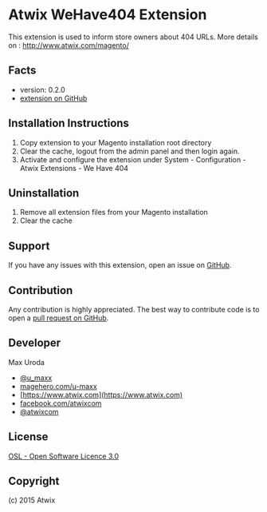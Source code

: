 Atwix WeHave404 Extension
======================
This extension is used to inform store owners about 404 URLs.
More details on : http://www.atwix.com/magento/

Facts
-----
- version: 0.2.0
- [extension on GitHub](https://github.com/Atwix/Atwix_WeHave404)

Installation Instructions
-------------------------
1. Copy extension to your Magento installation root directory
2. Clear the cache, logout from the admin panel and then login again.
3. Activate and configure the extension under System - Configuration - Atwix Extensions - We Have 404

Uninstallation
--------------
1. Remove all extension files from your Magento installation
2. Clear the cache

Support
-------
If you have any issues with this extension, open an issue on [GitHub](https://github.com/Atwix/Atwix_WeHave404/issues).

Contribution
------------
Any contribution is highly appreciated. The best way to contribute code is to open a [pull request on GitHub](https://help.github.com/articles/using-pull-requests).

Developer
---------
Max Uroda
- [@u_maxx](https://twitter.com/u_maxx)
- [magehero.com/u-maxx](http://magehero.com/u-maxx)
- [https://www.atwix.com](https://www.atwix.com)  
- [facebook.com/atwixcom](https://www.facebook.com/atwixcom)
- [@atwixcom](https://twitter.com/atwixcom)

License
-------
[OSL - Open Software Licence 3.0](http://opensource.org/licenses/osl-3.0.php)

Copyright
---------
(c) 2015 Atwix
